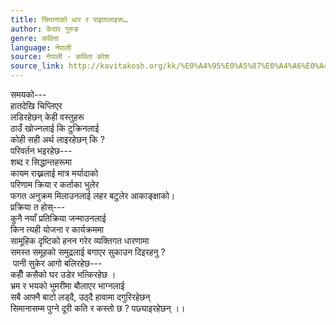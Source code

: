 ```yaml
---
title: सिमानाको धार र पाइतालाहरू…
author: केदार गुरुङ
genre: कविता
language: नेपाली
source: नेपाली - कविता कोश
source_link: http://kavitakosh.org/kk/%E0%A4%95%E0%A5%87%E0%A4%A6%E0%A4%BE%E0%A4%B0_%E0%A4%97%E0%A5%81%E0%A4%B0%E0%A5%81%E0%A4%99
---
```


समयको---  
हातदेखि चिप्लिएर  
लडिरहेछन् केही वस्तुहरू  
ठाउँ खोज्नलाई कि टुक्रिनलाई  
कोही सही अर्थ लाइरहेछन् कि ?  
परिवर्तन भइरहेछ---  
शब्द र सिद्धान्तहरूमा  
कायम राख्नलाई मात्र मर्यादाको  
परिणाम क्रिया र कर्ताका भुलेर  
फगत अनुक्रम मिलाउनलाई लहर बटुलेर आकाङ्क्षाको।  
प्रक्रिया त होस्---  
कुनै नयाँ प्रतिक्रिया जन्माउनलाई  
किन त्यही योजना र कार्यक्रममा  
सामूहिक दृष्टिको हनन गरेर व्यक्तिगत धारणामा  
समस्त समूहको समुद्रलाई बगाएर सुकाउन दिइरहनु ?  
 पानी सुकेर आगो बलिरहेछ---  
कहीँ कसैको घर उडेर भत्किरहेछ ।  
भ्रम र भयको भुमरीमा बौलाएर भाग्नलाई  
सबै आफ्नै बाटो लड्दै, उठ्दै हावामा दगुरिरहेछन्  
सिमानासम्म पुग्ने दूरी कति र कस्तो छ ? पछ्याइरहेछन् ।।
